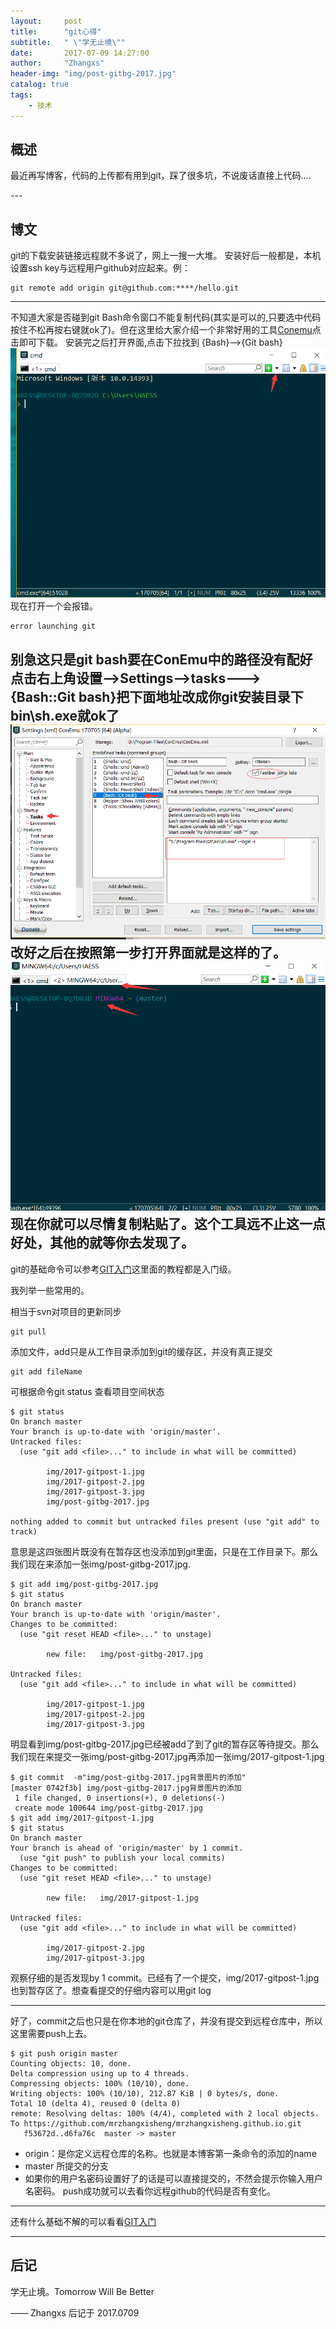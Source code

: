 ```yaml
---
layout:     post
title:      "git心得"
subtitle:   " \"学无止境\""
date:       2017-07-09 14:27:00
author:     "Zhangxs"
header-img: "img/post-gitbg-2017.jpg"
catalog: true
tags:
    - 技术
---
```




## 概述

最近再写博客，代码的上传都有用到git，踩了很多坑，不说废话直接上代码....

<p id = "build"></p>
---

## 博文
git的下载安装链接远程就不多说了，网上一搜一大堆。
安装好后一般都是，本机设置ssh key与远程用户github对应起来。例：
```
git remote add origin git@github.com:****/hello.git
```
---
不知道大家是否碰到git Bash命令窗口不能复制代码(其实是可以的,只要选中代码按住不松再按右键就ok了)。但在这里给大家介绍一个非常好用的工具[Conemu](https://www.fosshub.com/ConEmu.html)点击即可下载。
安装完之后打开界面,点击下拉找到 {Bash}-->{Git bash}
![Alt text](/img/2017-gitpost-1.jpg)
现在打开一个会报错。
```
error launching git
```
别急这只是git bash要在ConEmu中的路径没有配好
点击右上角设置-->Settings-->tasks--->{Bash::Git bash}把下面地址改成你git安装目录下bin\sh.exe就ok了
![Alt text](/img/2017-gitpost-2.jpg)
改好之后在按照第一步打开界面就是这样的了。
![Alt text](/img/2017-gitpost-3.jpg)
现在你就可以尽情复制粘贴了。这个工具远不止这一点好处，其他的就等你去发现了。
---
git的基础命令可以参考[GIT入门](http://www.liaoxuefeng.com)这里面的教程都是入门级。

我列举一些常用的。

相当于svn对项目的更新同步
```
git pull  
```
添加文件，add只是从工作目录添加到git的缓存区，并没有真正提交
```
git add fileName 

```
可根据命令git status 查看项目空间状态
```
$ git status
On branch master
Your branch is up-to-date with 'origin/master'.
Untracked files:
  (use "git add <file>..." to include in what will be committed)

        img/2017-gitpost-1.jpg
        img/2017-gitpost-2.jpg
        img/2017-gitpost-3.jpg
        img/post-gitbg-2017.jpg

nothing added to commit but untracked files present (use "git add" to track)
```
意思是这四张图片既没有在暂存区也没添加到git里面，只是在工作目录下。那么我们现在来添加一张img/post-gitbg-2017.jpg.
```
$ git add img/post-gitbg-2017.jpg
$ git status
On branch master
Your branch is up-to-date with 'origin/master'.
Changes to be committed:
  (use "git reset HEAD <file>..." to unstage)

        new file:   img/post-gitbg-2017.jpg

Untracked files:
  (use "git add <file>..." to include in what will be committed)

        img/2017-gitpost-1.jpg
        img/2017-gitpost-2.jpg
        img/2017-gitpost-3.jpg
```
明显看到img/post-gitbg-2017.jpg已经被add了到了git的暂存区等待提交。那么我们现在来提交一张img/post-gitbg-2017.jpg再添加一张img/2017-gitpost-1.jpg
```
$ git commit  -m"img/post-gitbg-2017.jpg背景图片的添加"
[master 0742f3b] img/post-gitbg-2017.jpg背景图片的添加
 1 file changed, 0 insertions(+), 0 deletions(-)
 create mode 100644 img/post-gitbg-2017.jpg
$ git add img/2017-gitpost-1.jpg
$ git status
On branch master
Your branch is ahead of 'origin/master' by 1 commit.
  (use "git push" to publish your local commits)
Changes to be committed:
  (use "git reset HEAD <file>..." to unstage)

        new file:   img/2017-gitpost-1.jpg

Untracked files:
  (use "git add <file>..." to include in what will be committed)

        img/2017-gitpost-2.jpg
        img/2017-gitpost-3.jpg
```
观察仔细的是否发现by 1 commit。已经有了一个提交，img/2017-gitpost-1.jpg也到暂存区了。想查看提交的仔细内容可以用git log

---
好了，commit之后也只是在你本地的git仓库了，并没有提交到远程仓库中，所以这里需要push上去。
```
$ git push origin master
Counting objects: 10, done.
Delta compression using up to 4 threads.
Compressing objects: 100% (10/10), done.
Writing objects: 100% (10/10), 212.87 KiB | 0 bytes/s, done.
Total 10 (delta 4), reused 0 (delta 0)
remote: Resolving deltas: 100% (4/4), completed with 2 local objects.
To https://github.com/mrzhangxisheng/mrzhangxisheng.github.io.git
   f53672d..d6fa76c  master -> master
```
-  origin：是你定义远程仓库的名称。也就是本博客第一条命令的添加的name
-  master 所提交的分支
-  如果你的用户名密码设置好了的话是可以直接提交的，不然会提示你输入用户名密码。
push成功就可以去看你远程github的代码是否有变化。

---
还有什么基础不解的可以看看[GIT入门](http://www.liaoxuefeng.com)

---


## 后记

学无止境。Tomorrow Will Be Better

—— Zhangxs 后记于 2017.0709
